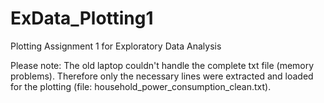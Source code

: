 ExData_Plotting1
================

Plotting Assignment 1 for Exploratory Data Analysis

Please note: The old laptop couldn't handle the complete txt file (memory problems). Therefore only the necessary lines were
extracted and loaded for the plotting (file: household_power_consumption_clean.txt).
